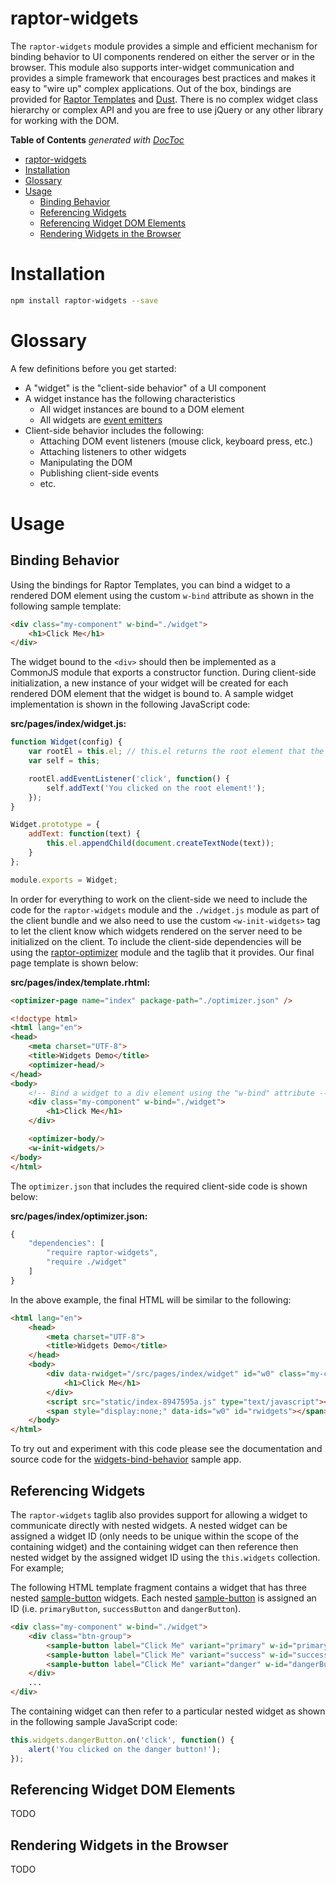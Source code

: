 raptor-widgets
==============

The `raptor-widgets` module provides a simple and efficient mechanism for binding behavior to UI components rendered on either the server or in the browser. This module also supports inter-widget communication and provides a simple framework that encourages best practices and makes it easy to "wire up" complex applications. Out of the box, bindings are provided for [Raptor Templates](https://github.com/raptorjs3/raptor-templates) and [Dust](https://github.com/linkedin/dustjs). There is no complex widget class hierarchy or complex API and you are free to use jQuery or any other library for working with the DOM.

<!-- START doctoc generated TOC please keep comment here to allow auto update -->
<!-- DON'T EDIT THIS SECTION, INSTEAD RE-RUN doctoc TO UPDATE -->

**Table of Contents**  *generated with [DocToc](http://doctoc.herokuapp.com/)*

- [raptor-widgets](#raptor-widgets)
- [Installation](#installation)
- [Glossary](#glossary)
- [Usage](#usage)
    - [Binding Behavior](#binding-behavior)
    - [Referencing Widgets](#referencing-widgets)
    - [Referencing Widget DOM Elements](#referencing-widget-dom-elements)
    - [Rendering Widgets in the Browser](#rendering-widgets-in-the-browser)

<!-- END doctoc generated TOC please keep comment here to allow auto update -->

# Installation

```bash
npm install raptor-widgets --save
```

# Glossary

A few definitions before you get started:

* A "widget" is the "client-side behavior" of a UI component
* A widget instance has the following characteristics
    * All widget instances are bound to a DOM element
    * All widgets are [event emitters](http://nodejs.org/api/events.html)
* Client-side behavior includes the following:
    * Attaching DOM event listeners (mouse click, keyboard press, etc.)
    * Attaching listeners to other widgets
    * Manipulating the DOM
    * Publishing client-side events
    * etc.

# Usage

## Binding Behavior

Using the bindings for Raptor Templates, you can bind a widget to a rendered DOM element using the custom `w-bind` attribute as shown in the following sample template:

```html
<div class="my-component" w-bind="./widget">
    <h1>Click Me</h1>
</div>
```

The widget bound to the `<div>` should then be implemented as a CommonJS module that exports a constructor function. During client-side initialization, a new instance of your widget will be created for each rendered DOM element that the widget is bound to. A sample widget implementation is shown in the following JavaScript code:

__src/pages/index/widget.js:__

```javascript
function Widget(config) {
    var rootEl = this.el; // this.el returns the root element that the widget is bound to
    var self = this;

    rootEl.addEventListener('click', function() {
        self.addText('You clicked on the root element!');
    });
}

Widget.prototype = {
    addText: function(text) {
        this.el.appendChild(document.createTextNode(text));
    }
};

module.exports = Widget;
```

In order for everything to work on the client-side we need to include the code for the `raptor-widgets` module and the `./widget.js` module as part of the client bundle and we also need to use the custom `<w-init-widgets>` tag to let the client know which widgets rendered on the server need to be initialized on the client. To include the client-side dependencies will be using the [raptor-optimizer](https://github.com/raptorjs3/raptor-optimizer) module and the taglib that it provides. Our final page template is shown below:

__src/pages/index/template.rhtml:__

```html
<optimizer-page name="index" package-path="./optimizer.json" />

<!doctype html>
<html lang="en">
<head>
    <meta charset="UTF-8">
    <title>Widgets Demo</title>
    <optimizer-head/>
</head>
<body>
    <!-- Bind a widget to a div element using the "w-bind" attribute -->
    <div class="my-component" w-bind="./widget">
        <h1>Click Me</h1>
    </div>

    <optimizer-body/>
    <w-init-widgets/>
</body>
</html>
```

The `optimizer.json` that includes the required client-side code is shown below:

__src/pages/index/optimizer.json:__

```javascript
{
    "dependencies": [
        "require raptor-widgets",
        "require ./widget"
    ]
}
```

In the above example, the final HTML will be similar to the following:

```html
<html lang="en">
    <head>
        <meta charset="UTF-8">
        <title>Widgets Demo</title>
    </head>
    <body>
        <div data-rwidget="/src/pages/index/widget" id="w0" class="my-component">
            <h1>Click Me</h1>
        </div>
        <script src="static/index-8947595a.js" type="text/javascript"></script>
        <span style="display:none;" data-ids="w0" id="rwidgets"></span>
    </body>
</html>
```

To try out and experiment with this code please see the documentation and source code for the [widgets-bind-behavior](https://github.com/raptorjs3/raptor-samples/tree/master/widgets-bind-behavior) sample app.

## Referencing Widgets

The `raptor-widgets` taglib also provides support for allowing a widget to communicate directly with nested widgets. A nested widget can be assigned a widget ID (only needs to be unique within the scope of the containing widget) and the containing widget can then reference then nested widget by the assigned widget ID using the `this.widgets` collection. For example;

The following HTML template fragment contains a widget that has three nested [sample-button](https://github.com/raptorjs3/raptor-sample-ui-components/tree/master/components/sample-button) widgets. Each nested [sample-button](https://github.com/raptorjs3/raptor-sample-ui-components/tree/master/components/sample-button) is assigned an ID (i.e. `primaryButton`, `successButton` and `dangerButton`).

```html
<div class="my-component" w-bind="./widget">
    <div class="btn-group">
        <sample-button label="Click Me" variant="primary" w-id="primaryButton"/>
        <sample-button label="Click Me" variant="success" w-id="successButton"/>
        <sample-button label="Click Me" variant="danger" w-id="dangerButton"/>
    </div>
    ...
</div>
```

The containing widget can then refer to a particular nested widget as shown in the following sample JavaScript code:

```javascript
this.widgets.dangerButton.on('click', function() {
    alert('You clicked on the danger button!');
});
```

## Referencing Widget DOM Elements

TODO

## Rendering Widgets in the Browser

TODO